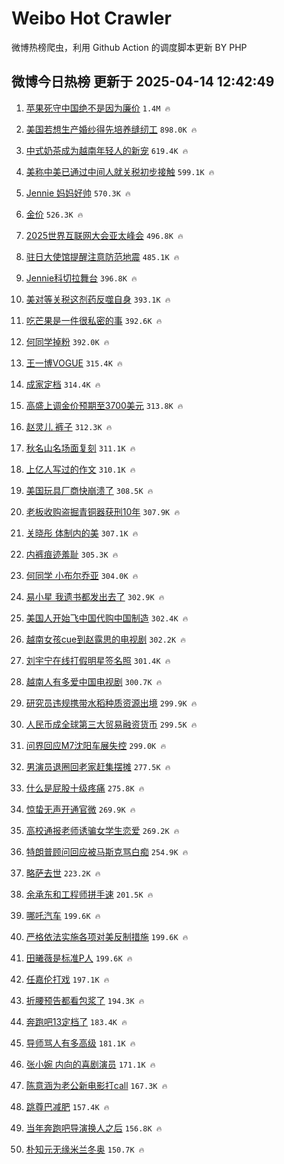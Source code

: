 # Weibo Hot Crawler 



微博热榜爬虫，利用 Github Action 的调度脚本更新 BY PHP 


## 微博今日热榜 更新于 2025-04-14 12:42:49 
1. [苹果死守中国绝不是因为廉价](https://s.weibo.com/weibo?q=%23%E8%8B%B9%E6%9E%9C%E6%AD%BB%E5%AE%88%E4%B8%AD%E5%9B%BD%E7%BB%9D%E4%B8%8D%E6%98%AF%E5%9B%A0%E4%B8%BA%E5%BB%89%E4%BB%B7%23&t=31&band_rank=1&Refer=top) `1.4M 🔥` 

1. [美国若想生产婚纱得先培养缝纫工](https://s.weibo.com/weibo?q=%23%E7%BE%8E%E5%9B%BD%E8%8B%A5%E6%83%B3%E7%94%9F%E4%BA%A7%E5%A9%9A%E7%BA%B1%E5%BE%97%E5%85%88%E5%9F%B9%E5%85%BB%E7%BC%9D%E7%BA%AB%E5%B7%A5%23&t=31&band_rank=2&Refer=top) `898.0K 🔥` 

1. [中式奶茶成为越南年轻人的新宠](https://s.weibo.com/weibo?q=%23%E4%B8%AD%E5%BC%8F%E5%A5%B6%E8%8C%B6%E6%88%90%E4%B8%BA%E8%B6%8A%E5%8D%97%E5%B9%B4%E8%BD%BB%E4%BA%BA%E7%9A%84%E6%96%B0%E5%AE%A0%23&t=31&band_rank=3&Refer=top) `619.4K 🔥` 

1. [美称中美已通过中间人就关税初步接触](https://s.weibo.com/weibo?q=%23%E7%BE%8E%E7%A7%B0%E4%B8%AD%E7%BE%8E%E5%B7%B2%E9%80%9A%E8%BF%87%E4%B8%AD%E9%97%B4%E4%BA%BA%E5%B0%B1%E5%85%B3%E7%A8%8E%E5%88%9D%E6%AD%A5%E6%8E%A5%E8%A7%A6%23&t=31&band_rank=4&Refer=top) `599.1K 🔥` 

1. [Jennie 妈妈好帅](https://s.weibo.com/weibo?q=Jennie%20%E5%A6%88%E5%A6%88%E5%A5%BD%E5%B8%85&t=31&band_rank=5&Refer=top) `570.3K 🔥` 

1. [金价](https://s.weibo.com/weibo?q=%E9%87%91%E4%BB%B7&t=31&band_rank=6&Refer=top) `526.3K 🔥` 

1. [2025世界互联网大会亚太峰会](https://s.weibo.com/weibo?q=%232025%E4%B8%96%E7%95%8C%E4%BA%92%E8%81%94%E7%BD%91%E5%A4%A7%E4%BC%9A%E4%BA%9A%E5%A4%AA%E5%B3%B0%E4%BC%9A%23&t=31&band_rank=7&Refer=top) `496.8K 🔥` 

1. [驻日大使馆提醒注意防范地震](https://s.weibo.com/weibo?q=%23%E9%A9%BB%E6%97%A5%E5%A4%A7%E4%BD%BF%E9%A6%86%E6%8F%90%E9%86%92%E6%B3%A8%E6%84%8F%E9%98%B2%E8%8C%83%E5%9C%B0%E9%9C%87%23&t=31&band_rank=8&Refer=top) `485.1K 🔥` 

1. [Jennie科切拉舞台](https://s.weibo.com/weibo?q=Jennie%E7%A7%91%E5%88%87%E6%8B%89%E8%88%9E%E5%8F%B0&t=31&band_rank=9&Refer=top) `396.8K 🔥` 

1. [美对等关税这剂药反噬自身](https://s.weibo.com/weibo?q=%23%E7%BE%8E%E5%AF%B9%E7%AD%89%E5%85%B3%E7%A8%8E%E8%BF%99%E5%89%82%E8%8D%AF%E5%8F%8D%E5%99%AC%E8%87%AA%E8%BA%AB%23&t=31&band_rank=10&Refer=top) `393.1K 🔥` 

1. [吃芒果是一件很私密的事](https://s.weibo.com/weibo?q=%E5%90%83%E8%8A%92%E6%9E%9C%E6%98%AF%E4%B8%80%E4%BB%B6%E5%BE%88%E7%A7%81%E5%AF%86%E7%9A%84%E4%BA%8B&t=31&band_rank=11&Refer=top) `392.6K 🔥` 

1. [何同学掉粉](https://s.weibo.com/weibo?q=%23%E4%BD%95%E5%90%8C%E5%AD%A6%E6%8E%89%E7%B2%89%23&t=31&band_rank=12&Refer=top) `392.0K 🔥` 

1. [王一博VOGUE](https://s.weibo.com/weibo?q=%E7%8E%8B%E4%B8%80%E5%8D%9AVOGUE&t=31&band_rank=13&Refer=top) `315.4K 🔥` 

1. [成家定档](https://s.weibo.com/weibo?q=%E6%88%90%E5%AE%B6%E5%AE%9A%E6%A1%A3&t=31&band_rank=14&Refer=top) `314.4K 🔥` 

1. [高盛上调金价预期至3700美元](https://s.weibo.com/weibo?q=%23%E9%AB%98%E7%9B%9B%E4%B8%8A%E8%B0%83%E9%87%91%E4%BB%B7%E9%A2%84%E6%9C%9F%E8%87%B33700%E7%BE%8E%E5%85%83%23&t=31&band_rank=15&Refer=top) `313.8K 🔥` 

1. [赵灵儿 裤子](https://s.weibo.com/weibo?q=%E8%B5%B5%E7%81%B5%E5%84%BF%20%E8%A3%A4%E5%AD%90&t=31&band_rank=16&Refer=top) `312.3K 🔥` 

1. [秋名山名场面复刻](https://s.weibo.com/weibo?q=%23%E7%A7%8B%E5%90%8D%E5%B1%B1%E5%90%8D%E5%9C%BA%E9%9D%A2%E5%A4%8D%E5%88%BB%23&t=31&band_rank=17&Refer=top) `311.1K 🔥` 

1. [上亿人写过的作文](https://s.weibo.com/weibo?q=%23%E4%B8%8A%E4%BA%BF%E4%BA%BA%E5%86%99%E8%BF%87%E7%9A%84%E4%BD%9C%E6%96%87%23&t=31&band_rank=18&Refer=top) `310.1K 🔥` 

1. [美国玩具厂商快崩溃了](https://s.weibo.com/weibo?q=%23%E7%BE%8E%E5%9B%BD%E7%8E%A9%E5%85%B7%E5%8E%82%E5%95%86%E5%BF%AB%E5%B4%A9%E6%BA%83%E4%BA%86%23&t=31&band_rank=19&Refer=top) `308.5K 🔥` 

1. [老板收购盗掘青铜器获刑10年](https://s.weibo.com/weibo?q=%E8%80%81%E6%9D%BF%E6%94%B6%E8%B4%AD%E7%9B%97%E6%8E%98%E9%9D%92%E9%93%9C%E5%99%A8%E8%8E%B7%E5%88%9110%E5%B9%B4&t=31&band_rank=20&Refer=top) `307.9K 🔥` 

1. [关晓彤 体制内的美](https://s.weibo.com/weibo?q=%E5%85%B3%E6%99%93%E5%BD%A4%20%E4%BD%93%E5%88%B6%E5%86%85%E7%9A%84%E7%BE%8E&t=31&band_rank=21&Refer=top) `307.1K 🔥` 

1. [内裤痕迹羞耻](https://s.weibo.com/weibo?q=%E5%86%85%E8%A3%A4%E7%97%95%E8%BF%B9%E7%BE%9E%E8%80%BB&t=31&band_rank=22&Refer=top) `305.3K 🔥` 

1. [何同学 小布尔乔亚](https://s.weibo.com/weibo?q=%E4%BD%95%E5%90%8C%E5%AD%A6%20%E5%B0%8F%E5%B8%83%E5%B0%94%E4%B9%94%E4%BA%9A&t=31&band_rank=23&Refer=top) `304.0K 🔥` 

1. [易小星 我遗书都发出去了](https://s.weibo.com/weibo?q=%E6%98%93%E5%B0%8F%E6%98%9F%20%E6%88%91%E9%81%97%E4%B9%A6%E9%83%BD%E5%8F%91%E5%87%BA%E5%8E%BB%E4%BA%86&t=31&band_rank=24&Refer=top) `302.9K 🔥` 

1. [美国人开始飞中国代购中国制造](https://s.weibo.com/weibo?q=%23%E7%BE%8E%E5%9B%BD%E4%BA%BA%E5%BC%80%E5%A7%8B%E9%A3%9E%E4%B8%AD%E5%9B%BD%E4%BB%A3%E8%B4%AD%E4%B8%AD%E5%9B%BD%E5%88%B6%E9%80%A0%23&t=31&band_rank=25&Refer=top) `302.4K 🔥` 

1. [越南女孩cue到赵露思的电视剧](https://s.weibo.com/weibo?q=%23%E8%B6%8A%E5%8D%97%E5%A5%B3%E5%AD%A9cue%E5%88%B0%E8%B5%B5%E9%9C%B2%E6%80%9D%E7%9A%84%E7%94%B5%E8%A7%86%E5%89%A7%23&t=31&band_rank=26&Refer=top) `302.2K 🔥` 

1. [刘宇宁在线打假明星签名照](https://s.weibo.com/weibo?q=%E5%88%98%E5%AE%87%E5%AE%81%E5%9C%A8%E7%BA%BF%E6%89%93%E5%81%87%E6%98%8E%E6%98%9F%E7%AD%BE%E5%90%8D%E7%85%A7&t=31&band_rank=27&Refer=top) `301.4K 🔥` 

1. [越南人有多爱中国电视剧](https://s.weibo.com/weibo?q=%23%E8%B6%8A%E5%8D%97%E4%BA%BA%E6%9C%89%E5%A4%9A%E7%88%B1%E4%B8%AD%E5%9B%BD%E7%94%B5%E8%A7%86%E5%89%A7%23&t=31&band_rank=28&Refer=top) `300.7K 🔥` 

1. [研究员违规携带水稻种质资源出境](https://s.weibo.com/weibo?q=%23%E7%A0%94%E7%A9%B6%E5%91%98%E8%BF%9D%E8%A7%84%E6%90%BA%E5%B8%A6%E6%B0%B4%E7%A8%BB%E7%A7%8D%E8%B4%A8%E8%B5%84%E6%BA%90%E5%87%BA%E5%A2%83%23&t=31&band_rank=29&Refer=top) `299.9K 🔥` 

1. [人民币成全球第三大贸易融资货币](https://s.weibo.com/weibo?q=%23%E4%BA%BA%E6%B0%91%E5%B8%81%E6%88%90%E5%85%A8%E7%90%83%E7%AC%AC%E4%B8%89%E5%A4%A7%E8%B4%B8%E6%98%93%E8%9E%8D%E8%B5%84%E8%B4%A7%E5%B8%81%23&t=31&band_rank=30&Refer=top) `299.5K 🔥` 

1. [问界回应M7沈阳车展失控](https://s.weibo.com/weibo?q=%23%E9%97%AE%E7%95%8C%E5%9B%9E%E5%BA%94M7%E6%B2%88%E9%98%B3%E8%BD%A6%E5%B1%95%E5%A4%B1%E6%8E%A7%23&t=31&band_rank=31&Refer=top) `299.0K 🔥` 

1. [男演员退圈回老家赶集摆摊](https://s.weibo.com/weibo?q=%23%E7%94%B7%E6%BC%94%E5%91%98%E9%80%80%E5%9C%88%E5%9B%9E%E8%80%81%E5%AE%B6%E8%B5%B6%E9%9B%86%E6%91%86%E6%91%8A%23&t=31&band_rank=32&Refer=top) `277.5K 🔥` 

1. [什么是屁股十级疼痛](https://s.weibo.com/weibo?q=%E4%BB%80%E4%B9%88%E6%98%AF%E5%B1%81%E8%82%A1%E5%8D%81%E7%BA%A7%E7%96%BC%E7%97%9B&t=31&band_rank=33&Refer=top) `275.8K 🔥` 

1. [惊蛰无声开通官微](https://s.weibo.com/weibo?q=%23%E6%83%8A%E8%9B%B0%E6%97%A0%E5%A3%B0%E5%BC%80%E9%80%9A%E5%AE%98%E5%BE%AE%23&t=31&band_rank=34&Refer=top) `269.9K 🔥` 

1. [高校通报老师诱骗女学生恋爱](https://s.weibo.com/weibo?q=%23%E9%AB%98%E6%A0%A1%E9%80%9A%E6%8A%A5%E8%80%81%E5%B8%88%E8%AF%B1%E9%AA%97%E5%A5%B3%E5%AD%A6%E7%94%9F%E6%81%8B%E7%88%B1%23&t=31&band_rank=35&Refer=top) `269.2K 🔥` 

1. [特朗普顾问回应被马斯克骂白痴](https://s.weibo.com/weibo?q=%23%E7%89%B9%E6%9C%97%E6%99%AE%E9%A1%BE%E9%97%AE%E5%9B%9E%E5%BA%94%E8%A2%AB%E9%A9%AC%E6%96%AF%E5%85%8B%E9%AA%82%E7%99%BD%E7%97%B4%23&t=31&band_rank=36&Refer=top) `254.9K 🔥` 

1. [略萨去世](https://s.weibo.com/weibo?q=%E7%95%A5%E8%90%A8%E5%8E%BB%E4%B8%96&t=31&band_rank=37&Refer=top) `223.2K 🔥` 

1. [余承东和工程师拼手速](https://s.weibo.com/weibo?q=%23%E4%BD%99%E6%89%BF%E4%B8%9C%E5%92%8C%E5%B7%A5%E7%A8%8B%E5%B8%88%E6%8B%BC%E6%89%8B%E9%80%9F%23&t=31&band_rank=38&Refer=top) `201.5K 🔥` 

1. [哪吒汽车](https://s.weibo.com/weibo?q=%E5%93%AA%E5%90%92%E6%B1%BD%E8%BD%A6&t=31&band_rank=39&Refer=top) `199.6K 🔥` 

1. [严格依法实施各项对美反制措施](https://s.weibo.com/weibo?q=%23%E4%B8%A5%E6%A0%BC%E4%BE%9D%E6%B3%95%E5%AE%9E%E6%96%BD%E5%90%84%E9%A1%B9%E5%AF%B9%E7%BE%8E%E5%8F%8D%E5%88%B6%E6%8E%AA%E6%96%BD%23&t=31&band_rank=40&Refer=top) `199.6K 🔥` 

1. [田曦薇是标准P人](https://s.weibo.com/weibo?q=%E7%94%B0%E6%9B%A6%E8%96%87%E6%98%AF%E6%A0%87%E5%87%86P%E4%BA%BA&t=31&band_rank=41&Refer=top) `199.6K 🔥` 

1. [任嘉伦打戏](https://s.weibo.com/weibo?q=%E4%BB%BB%E5%98%89%E4%BC%A6%E6%89%93%E6%88%8F&t=31&band_rank=42&Refer=top) `197.1K 🔥` 

1. [折腰预告都看包浆了](https://s.weibo.com/weibo?q=%E6%8A%98%E8%85%B0%E9%A2%84%E5%91%8A%E9%83%BD%E7%9C%8B%E5%8C%85%E6%B5%86%E4%BA%86&t=31&band_rank=43&Refer=top) `194.3K 🔥` 

1. [奔跑吧13定档了](https://s.weibo.com/weibo?q=%E5%A5%94%E8%B7%91%E5%90%A713%E5%AE%9A%E6%A1%A3%E4%BA%86&t=31&band_rank=44&Refer=top) `183.4K 🔥` 

1. [导师骂人有多高级](https://s.weibo.com/weibo?q=%E5%AF%BC%E5%B8%88%E9%AA%82%E4%BA%BA%E6%9C%89%E5%A4%9A%E9%AB%98%E7%BA%A7&t=31&band_rank=45&Refer=top) `181.1K 🔥` 

1. [张小婉 内向的喜剧演员](https://s.weibo.com/weibo?q=%E5%BC%A0%E5%B0%8F%E5%A9%89%20%E5%86%85%E5%90%91%E7%9A%84%E5%96%9C%E5%89%A7%E6%BC%94%E5%91%98&t=31&band_rank=46&Refer=top) `171.1K 🔥` 

1. [陈意涵为老公新电影打call](https://s.weibo.com/weibo?q=%E9%99%88%E6%84%8F%E6%B6%B5%E4%B8%BA%E8%80%81%E5%85%AC%E6%96%B0%E7%94%B5%E5%BD%B1%E6%89%93call&t=31&band_rank=47&Refer=top) `167.3K 🔥` 

1. [跳尊巴减肥](https://s.weibo.com/weibo?q=%E8%B7%B3%E5%B0%8A%E5%B7%B4%E5%87%8F%E8%82%A5&t=31&band_rank=48&Refer=top) `157.4K 🔥` 

1. [当年奔跑吧导演换人之后](https://s.weibo.com/weibo?q=%23%E5%BD%93%E5%B9%B4%E5%A5%94%E8%B7%91%E5%90%A7%E5%AF%BC%E6%BC%94%E6%8D%A2%E4%BA%BA%E4%B9%8B%E5%90%8E%23&t=31&band_rank=49&Refer=top) `156.8K 🔥` 

1. [朴知元无缘米兰冬奥](https://s.weibo.com/weibo?q=%23%E6%9C%B4%E7%9F%A5%E5%85%83%E6%97%A0%E7%BC%98%E7%B1%B3%E5%85%B0%E5%86%AC%E5%A5%A5%23&t=31&band_rank=50&Refer=top) `150.7K 🔥` 

